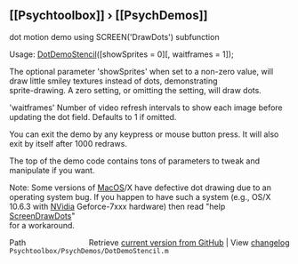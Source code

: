 ## [[Psychtoolbox]] &#8250; [[PsychDemos]]

  
dot motion demo using SCREEN('DrawDots') subfunction  
  
Usage: [DotDemoStencil](DotDemoStencil)([showSprites = 0][, waitframes = 1]);  
  
The optional parameter 'showSprites' when set to a non-zero value, will  
draw little smiley textures instead of dots, demonstrating  
sprite-drawing. A zero setting, or omitting the setting, will draw dots.  
  
'waitframes' Number of video refresh intervals to show each image before  
updating the dot field. Defaults to 1 if omitted.  
  
You can exit the demo by any keypress or mouse button press. It will also  
exit by itself after 1000 redraws.  
  
The top of the demo code contains tons of parameters to tweak and  
manipulate if you want.  
  
  
Note: Some versions of [MacOS](MacOS)/X have defective dot drawing due to an  
operating system bug. If you happen to have such a system (e.g., OS/X  
10.6.3 with [NVidia](NVidia) Geforce-7xxx hardware) then read "help [ScreenDrawDots](ScreenDrawDots)"  
for a workaround.  
  




<div class="code_header" style="text-align:right;">
  <span style="float:left;">Path&nbsp;&nbsp;</span> <span class="counter">Retrieve <a href=
  "https://raw.github.com/Psychtoolbox-3/Psychtoolbox-3/beta/Psychtoolbox/PsychDemos/DotDemoStencil.m">current version from GitHub</a> | View <a href=
  "https://github.com/Psychtoolbox-3/Psychtoolbox-3/commits/beta/Psychtoolbox/PsychDemos/DotDemoStencil.m">changelog</a></span>
</div>
<div class="code">
  <code>Psychtoolbox/PsychDemos/DotDemoStencil.m</code>
</div>

